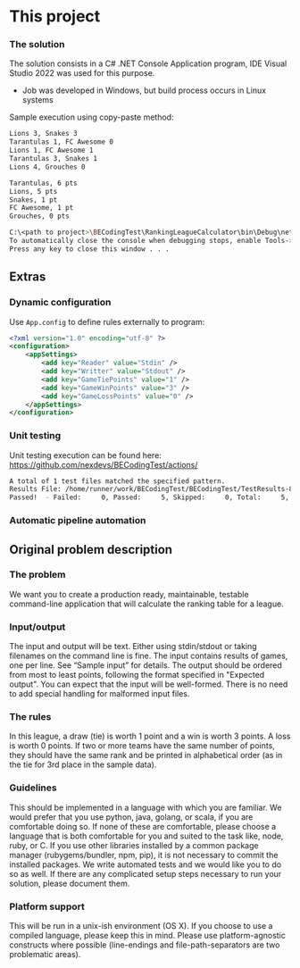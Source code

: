 ﻿
# This project

### The solution

The solution consists in a C# .NET Console Application program, IDE Visual Studio 2022 was used for this purpose.

* Job was developed in Windows, but build process occurs in Linux systems


Sample execution using copy-paste method:

```bash
Lions 3, Snakes 3
Tarantulas 1, FC Awesome 0
Lions 1, FC Awesome 1
Tarantulas 3, Snakes 1
Lions 4, Grouches 0

Tarantulas, 6 pts
Lions, 5 pts
Snakes, 1 pt
FC Awesome, 1 pt
Grouches, 0 pts

C:\<path to project>\BECodingTest\RankingLeagueCalculator\bin\Debug\net8.0\RankingLeagueCalculator.exe (process 22024) exited with code 0.
To automatically close the console when debugging stops, enable Tools->Options->Debugging->Automatically close the console when debugging stops.
Press any key to close this window . . .
```


## Extras

### Dynamic configuration

Use `App.config` to define rules externally to program:

```xml
<?xml version="1.0" encoding="utf-8" ?>
<configuration>
	<appSettings>
		<add key="Reader" value="Stdin" />
		<add key="Writter" value="Stdout" />
		<add key="GameTiePoints" value="1" />
		<add key="GameWinPoints" value="3" />
		<add key="GameLossPoints" value="0" />
	</appSettings>
</configuration>
```

### Unit testing

Unit testing execution can be found here:
https://github.com/nexdevs/BECodingTest/actions/


```bash
A total of 1 test files matched the specified pattern.
Results File: /home/runner/work/BECodingTest/BECodingTest/TestResults-8.0.x/_fv-az1187-815_2024-05-13_23_43_07.trx
Passed!  - Failed:     0, Passed:     5, Skipped:     0, Total:     5, Duration: 67 ms - RankingLeagueCalculatorTests.dll (net8.0)
```

### Automatic pipeline automation


## Original problem description

### The problem

We want you to create a production ready, maintainable, testable command-line application that will calculate the ranking table for a league.


### Input/output

The input and output will be text. Either using stdin/stdout or taking filenames on the command line is fine. The input contains results of games, one per line. See “Sample input” for details. The output should be ordered from most to least points, following the format specified in "Expected output". You can expect that the input will be well-formed. There is no need to add special handling for
malformed input files.


### The rules

In this league, a draw (tie) is worth 1 point and a win is worth 3 points. A loss is worth 0 points. If two or more teams have the same number of points, they should have the same rank and be printed in alphabetical order (as in the tie for 3rd place in the sample data).

### Guidelines

This should be implemented in a language with which you are familiar. We would prefer that you use python, java, golang, or scala, if you are comfortable doing so. If none of these are comfortable, please choose a language that is both comfortable for you and suited to the task like, node, ruby, or C. If you use other libraries installed by a common package manager (rubygems/bundler, npm, pip), it is not necessary to commit the installed packages. We write automated tests and we would like you to do so as well. If there are any complicated setup steps necessary to run your solution, please document them.

### Platform support

This will be run in a unix-ish environment (OS X). If you choose to use a compiled language, please keep this in mind. Please use platform-agnostic constructs where possible (line-endings and file-path-separators are two problematic areas).
